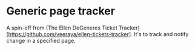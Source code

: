 Generic page tracker
=====================
A spin-off from (The Ellen DeGeneres Ticket Tracker)[https://github.com/veeraya/ellen-tickets-tracker].
It's to track and notify change in a specified page.